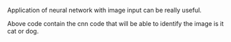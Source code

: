 Application of neural network with image input can be really useful.

Above code contain the cnn code that will be able to identify the image is it cat or dog.
